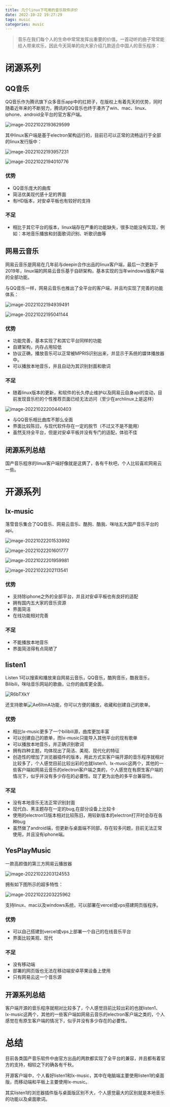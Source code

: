 ```yaml
---
title: 几个linux下可用的音乐软件评价
date: 2022-10-22 19:27:29
tags: music
categories: music
---
```


> 音乐在我们每个人的生命中常常发挥出重要的价值，一首动听的曲子常常能给人带来欢乐，因此今天简单的向大家介绍几款适合中国人的音乐程序：

# 闭源系列

## QQ音乐

QQ音乐作为腾讯旗下众多音乐app中的扛把子，在版权上有着先天的优势，同时随着近年来的不断努力，腾讯的QQ音乐也终于凑齐了win、mac、linux、iphone、android全平台的官方客户端。

![image-20221022193629599](https://cdn.m-l.cc/gh/zzy-ac/My-Selves-Cloud@main/images/2022/10/22/image-20221022193629599.png)

其中linux客户端是基于electron架构运行的，目前已可以正常的流畅运行于全部的linux发行版中：

![image-20221022193957231](https://cdn.m-l.cc/gh/zzy-ac/My-Selves-Cloud@main/images/2022/10/22/image-20221022193957231.png)

![image-20221022194010776](https://cdn.m-l.cc/gh/zzy-ac/My-Selves-Cloud@main/images/2022/10/22/image-20221022194010776.png)

### 优势

* QQ音乐庞大的曲库
* 简洁优美现代感十足的界面
* 有HD版本，对安卓平板也有较好的支持

### 不足

* 相比于其它平台的版本，linux端存在严重的功能缺失，很多功能没有实现，例如：本地音乐播放和封面歌词识别、听歌识曲等



## 网易云音乐

网易云音乐是网易在几年前与deepin合作出品的linux客户端，最后一次更新于2019年，linux端的网易云音乐基于自研架构，基本实现的当年windows版客户端的全部功能。

与QQ音乐一样，网易云音乐也推出了全平台的客户端，并且均实现了完善的功能体系：

![image-20221022194939491](https://cdn.m-l.cc/gh/zzy-ac/My-Selves-Cloud@main/images/2022/10/22/image-20221022194939491.png)

![image-20221022195041144](https://cdn.m-l.cc/gh/zzy-ac/My-Selves-Cloud@main/images/2022/10/22/image-20221022195041144.png)

### 优势

* 功能完善，基本实现了和其它平台同样的功能
* 自建架构，内存占用较低
* 协议正确，播放音乐可以正常被MPRIS识别出来，并显示于系统的媒体播放器中。
* 可以播放本地音乐，并且自动为其识别封面和歌词

### 不足

* 随着linux版本的更新，和软件的长久停止维护以及网易云自身api的变动，目前发现音乐栏的个性推荐页面已经无法访问（至少在archlinux上是这样）

![image-20221022200440403](https://cdn.m-l.cc/gh/zzy-ac/My-Selves-Cloud@main/images/2022/10/22/image-20221022200440403.png)

* 与QQ音乐相比曲库不那么全面
* 界面比较陈旧，与现代软件存在一定的脱节（不过又不是不能用）
* 虽然支持全平台，但是对安卓平板并没有专门的适配，体验不佳

## 闭源系列总结

国产音乐程序的linux客户端好像就是这俩了，各有千秋吧，个人比较喜欢网易云一些。



# 开源系列

## lx-music

落雪音乐集合了QQ音乐、网易云音乐、酷狗、酷我、咪咕五大国产音乐平台的api。

![image-20221022201533992](https://cdn.m-l.cc/gh/zzy-ac/My-Selves-Cloud@main/images/2022/10/22/image-20221022201533992.png)

![image-20221022201601777](https://cdn.m-l.cc/gh/zzy-ac/My-Selves-Cloud@main/images/2022/10/22/image-20221022201601777.png)

![image-20221022201959981](https://cdn.m-l.cc/gh/zzy-ac/My-Selves-Cloud@main/images/2022/10/22/image-20221022201959981.png)

![image-20221022202113541](https://cdn.m-l.cc/gh/zzy-ac/My-Selves-Cloud@main/images/2022/10/22/image-20221022202113541.png)

### 优势

* 支持除iphone之外的全部平台，并且对安卓平板也有良好的适配
* 拥有国内五大家的音乐资源
* 界面简洁
* 在线功能相对完善

### 不足

* 不能播放本地音乐
* 界面简洁得有点简陋了

## listen1

Listen 1可以搜索和播放来自网易云音乐，QQ音乐，酷狗音乐，酷我音乐，Bilibili，咪咕音乐网站的歌曲，让你的曲库更全面。

![R6bTXkY](https://cdn.m-l.cc/gh/zzy-ac/My-Selves-Cloud@main/images/2022/10/22/R6bTXkY.gif)

还支持歌单![Ae6ItmA](https://cdn.m-l.cc/gh/zzy-ac/My-Selves-Cloud@main/images/2022/10/22/Ae6ItmA.png)功能，你可以方便的播放，收藏和创建自己的歌单。



### 优势

* 相比lx-music更多了一个bilibili源，曲库更加丰富
* 可以创建自己的歌单，而lx-music只能导入其他平台的现有歌单
* 可以播放本地音乐，并正确识别歌词
* 拥有四种主题，均体现出了简洁、美观、现代化的特征
* 创造性的增加了浏览器插件的版本，用此方式实客户端开源的音乐程序就相对比较多了，个人感觉目前比较出彩的也就listen1、lx-music这两个，其他的一些客户端如网易云音乐的electron客户端之类的，个人感觉在有原生客户端的情况下，似乎并没有多少存在的必要性。现了更为出色的多平台兼容性。

### 不足

* 没有本地音乐无法正常识别封面
* 现代白、黑主题存在一定的bug,在部分设备上比较卡
* 使用的electron13版本相对比较陈旧，用较新版本的electron打开时会存在各种bug
* 虽然做了android端，但更新与桌面端不同部，存在较多问题，目前无法正常使用，并且没有iphone端。

## YesPlayMusic

一款高颜值的第三方网易云播放器

![image-20221022203124553](https://cdn.m-l.cc/gh/zzy-ac/My-Selves-Cloud@main/images/2022/10/22/image-20221022203124553.png)

拥有如下图所示的超多特性：

![image-20221022203225962](https://cdn.m-l.cc/gh/zzy-ac/My-Selves-Cloud@main/images/2022/10/22/image-20221022203225962.png)

支持linux、mac以及windows系统，可以部署在vercel或vps搭建网页版程序。

### 优势

* 可以自己搭建到vercel或vps上部署一个自己的在线音乐平台
* 界面比较美观、现代

### 不足

* 没有移动端
* 部署的网页版也无法在移动端安卓苹果设备上使用
* 只有网易云这一个音乐源



## 开源系列总结

客户端开源的音乐程序就相对比较多了，个人感觉目前比较出彩的也就listen1、lx-music这两个，其他的一些客户端如网易云音乐的electron客户端之类的，个人感觉在有原生客户端的情况下，似乎并没有多少存在的必要性。



# 总结

目前各类国产音乐软件中由官方出品的两款都实现了全平台的兼容，并且都有着官方的支持，相较之下的确各有千秋。

开源客户端中，个人看好listen1和lx-music，其中在电脑端主要使用listen1的桌面版，而移动端和平板上主要使用lx-music。

其实listen1的浏览器插件版与桌面版区别不大，个人感觉最大的区别就是本地音乐的功能以及桌面歌词。
